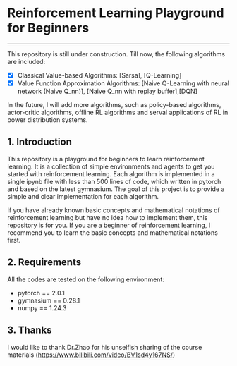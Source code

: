 # Reinforcement Learning Playground for Beginners

--------------------------------------------------
This repository is still under construction. Till now, the following algorithms are included:
- [x] Classical Value-based Algorithms: [Sarsa], [Q-Learning]
- [x] Value Function Approximation Algorithms: [Naive Q-Learning with neural network (Naive Q_nn)], [Naive Q_nn with replay buffer],[DQN] 

In the future, I will add more algorithms, such as policy-based algorithms, actor-critic algorithms, offline RL algorithms and serval applications of RL in power distribution systems.

## 1. Introduction
This repository is a playground for beginners to learn reinforcement learning. It is a collection of simple environments and agents to get you started with reinforcement learning. Each algorithm is implemented in a single ipynb file with less than 500 lines of code, which written in pytorch and based on the latest gymnasium. The goal of this project is to provide a simple and clear implementation for each algorithm.

If you have already known basic concepts and mathematical notations of reinforcement learning but have no idea how to implement them, this repository is for you. If you are a beginner of reinforcement learning, I recommend you to learn the basic concepts and mathematical notations first. 

## 2. Requirements
All the codes are tested on the following environment:
- pytorch == 2.0.1
- gymnasium == 0.28.1
- numpy == 1.24.3

## 3. Thanks
I would like to thank Dr.Zhao for his unselfish sharing of the course materials (https://www.bilibili.com/video/BV1sd4y167NS/)
